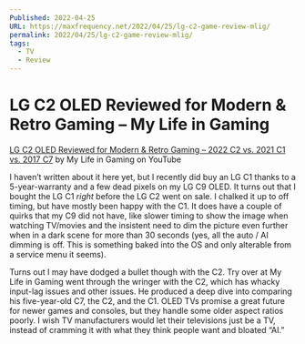```yaml
---
Published: 2022-04-25
URL: https://maxfrequency.net/2022/04/25/lg-c2-game-review-mlig/
permalink: 2022/04/25/lg-c2-game-review-mlig/
tags:
  - TV
  - Review
---
```

# LG C2 OLED Reviewed for Modern & Retro Gaming – My Life in Gaming

[LG C2 OLED Reviewed for Modern & Retro Gaming – 2022 C2 vs. 2021 C1 vs. 2017 C7](https://youtu.be/7K2tSrnxqVk) by My Life in Gaming on YouTube

I haven’t written about it here yet, but I recently did buy an LG C1 thanks to a 5-year-warranty and a few dead pixels on my LG C9 OLED. It turns out that I bought the LG C1 *right* before the LG C2 went on sale. I chalked it up to off timing, but have mostly been happy with the C1. It does have a couple of quirks that my C9 did not have, like slower timing to show the image when watching TV/movies and the insistent need to dim the picture even further when in a dark scene for more than 30 seconds (yes, all the auto / AI dimming is off. This is something baked into the OS and only alterable from a service menu it seems).

Turns out I may have dodged a bullet though with the C2. Try over at My Life in Gaming went through the wringer with the C2, which has whacky input-lag issues and other issues. He produced a deep dive into comparing his five-year-old C7, the C2, and the C1. OLED TVs promise a great future for newer games and consoles, but they handle some older aspect ratios poorly. I wish TV manufacturers would let their televisions just be a TV, instead of cramming it with what they think people want and bloated “AI.”
